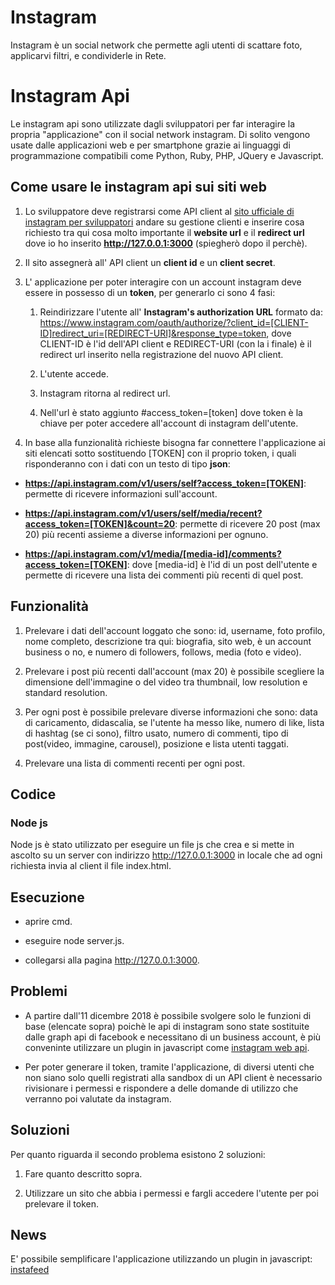 # Instagram

Instagram è un social network che permette agli utenti di scattare foto, applicarvi filtri, e condividerle in Rete.

# Instagram Api

Le instagram api sono utilizzate dagli sviluppatori per far interagire la propria "applicazione" con il social network instagram.
Di solito vengono usate dalle applicazioni web e per smartphone grazie ai linguaggi di programmazione compatibili come Python, Ruby, PHP, JQuery e Javascript.

## Come usare le instagram api sui siti web

1. Lo sviluppatore deve registrarsi come API client al [sito ufficiale di instagram per sviluppatori](https://www.instagram.com/developer/clients/register/) andare su gestione clienti e inserire cosa richiesto tra qui cosa molto importante il **website url** e il **redirect url** dove io ho inserito **http://127.0.0.1:3000** (spiegherò dopo il perchè).

2. Il sito assegnerà all' API client un **client id** e un **client secret**.

3. L' applicazione per poter interagire con un account instagram deve essere in possesso di un **token**, per generarlo ci sono 4 fasi:

    1. Reindirizzare l'utente all' **Instagram's authorization URL** formato da: https://www.instagram.com/oauth/authorize/?client_id=[CLIENT-ID]redirect_uri=[REDIRECT-URI]&response_type=token, dove CLIENT-ID è l'id dell'API client e REDIRECT-URI (con la i finale) è il redirect url inserito nella registrazione del nuovo API client.

    2. L'utente accede.

    3. Instagram ritorna al redirect url.

    4. Nell'url è stato aggiunto #access_token=[token] dove token è la chiave per poter accedere all'account di instagram dell'utente.

4. In base alla funzionalità richieste bisogna far connettere l'applicazione ai siti elencati sotto sostituendo [TOKEN] con il proprio token, i quali risponderanno con i dati con un testo di tipo **json**:

* **https://api.instagram.com/v1/users/self?access_token=[TOKEN]**: permette di ricevere informazioni sull'account.

* **https://api.instagram.com/v1/users/self/media/recent?access_token=[TOKEN]&count=20**: permette di ricevere 20 post (max 20) più recenti assieme a diverse informazioni per ognuno.

* **https://api.instagram.com/v1/media/[media-id]/comments?access_token=[TOKEN]**: dove [media-id] è l'id di un post dell'utente e permette di ricevere una lista dei commenti più recenti di quel post.

## Funzionalità

1. Prelevare i dati dell'account loggato che sono: id, username, foto profilo, nome completo, descrizione tra qui: biografia, sito web, è un account business o no, e numero di followers, follows, media (foto e video).

2. Prelevare i post più recenti dall'account (max 20) è possibile scegliere la dimensione dell'immagine o del video tra thumbnail, low resolution e standard resolution.

3. Per ogni post è possibile prelevare diverse informazioni che sono: data di caricamento, didascalia, se l'utente ha messo like, numero di like, lista di hashtag (se ci sono), filtro usato, numero di commenti, tipo di post(video, immagine, carousel), posizione e lista utenti taggati.

4. Prelevare una lista di commenti recenti per ogni post.

## Codice

### Node js

Node js è stato utilizzato per eseguire un file js che crea e si mette in ascolto su un server con indirizzo http://127.0.0.1:3000 in locale che ad ogni richiesta invia al client il file index.html.

## Esecuzione

* aprire cmd.

* eseguire node server.js.

* collegarsi alla pagina http://127.0.0.1:3000.

## Problemi

* A partire dall'11 dicembre 2018 è possibile svolgere solo le funzioni di base (elencate sopra) poichè le api di instagram sono state sostituite dalle graph api di facebook e necessitano di un business account, è più conveninte utilizzare un plugin in javascript come [instagram web api](https://github.com/jlobos/instagram-web-api).

* Per poter generare il token, tramite l'applicazione, di diversi utenti che non siano solo quelli registrati alla sandbox di un API client è necessario rivisionare i permessi e rispondere a delle domande di utilizzo che verranno poi valutate da instagram.

## Soluzioni 

Per quanto riguarda il secondo problema esistono 2 soluzioni:

1. Fare quanto descritto sopra.

2. Utilizzare un sito che abbia i permessi e fargli accedere l'utente per poi prelevare il token.

## News

E' possibile semplificare l'applicazione utilizzando un plugin in javascript: [instafeed](http://instafeedjs.com/)


